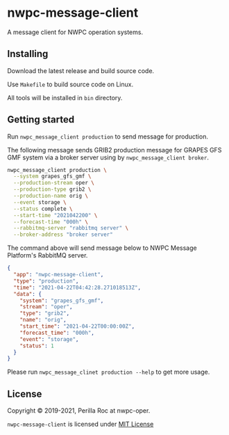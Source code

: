 # nwpc-message-client

A message client for NWPC operation systems.

## Installing

Download the latest release and build source code.

Use `Makefile` to build source code on Linux.

All tools will be installed in `bin` directory.

## Getting started

Run `nwpc_message_client production` to send message for production.

The following message sends GRIB2 production message for GRAPES GFS GMF system 
via a broker server using by `nwpc_message_client broker`.

```bash
nwpc_message_client production \
  --system grapes_gfs_gmf \
  --production-stream oper \
  --production-type grib2 \
  --production-name orig \
  --event storage \
  --status complete \
  --start-time "2021042200" \
  --forecast-time "000h" \
  --rabbitmq-server "rabbitmq server" \
  --broker-address "broker server"

```

The command above will send message below to NWPC Message Platform's RabbitMQ server.

```json
{
  "app": "nwpc-message-client",
  "type": "production",
  "time": "2021-04-22T04:42:28.271018513Z",
  "data": {
    "system": "grapes_gfs_gmf",
    "stream": "oper",
    "type": "grib2",
    "name": "orig",
    "start_time": "2021-04-22T00:00:00Z",
    "forecast_time": "000h",
    "event": "storage",
    "status": 1
  }
}
```

Please run `nwpc_message_clinet production --help` to get more usage.

## License

Copyright &copy; 2019-2021, Perilla Roc at nwpc-oper.

`nwpc-message-client` is licensed under [MIT License](LICENSE)